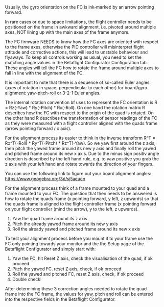 Usually, the gyro orientation on the FC is ink-marked by an arrow pointing forward.

In rare cases or due to space limitations, the flight controller needs to be positioned on the frame in awkward alignment, i.e. pivoted around multiple axes, NOT lining up with the main axes of the frame anymore.

The FC firmware NEEDS to know how the FC axes are oriented with respect to the frame axes, otherwise the PID controller will misinterpret flight attitude and corrective actions, this will lead to unstable behaviour and flyaways. To keep all controls working as usual, you need to set the matching angle values in the Betaflight Configurator Configuration tab. These angles will tell the FC how to rotate the frame around multiple axes to fall in line with the alignment of the FC.

It is important to note that there is a sequence of so-called Euler angles (axes of rotation in space, perpendicular to each other) for board/gyro alignment: yaw-pitch-roll or 3-2-1 Euler angles.

The internal rotation convention bf uses to represent the FC orientation is R = Rz(-Yaw) * Ry(-Pitch) * Rx(-Roll). On one hand the rotation matrix R describes how the FC with respect to the origin of the quad is rotated. On the other hand R describes the transformation of sensor readings of the FC as they were measured with a flight controller aligned with the quads frame (arrow pointing forward / x axis).

For the alignment process its easier to think in the inverse transform R^T = Rx^T(-Roll) * Ry^T(-Pitch) *  Rz^T(-Yaw). So we yaw first around the z axis, then pitch the yawed frame around its new y axis and finally roll the yawed and pitched frame around its new x axis. Due to the minus sign positiv angle direction is described by the left hand rule, e.g. to yaw positive you grab the z axis with your left hand and rotate towards the direction of your fingers.

You can use the following link to figure out your board alignment angles: https://www.geogebra.org/3d/sj5aeucn

For the alignment process think of a frame mounted to your quad and a frame mounted to your FC. The question that then needs to be answered is how to rotate the quads frame (x pointing forward, y left, z upwards) so that the quads frame is aligned to the flight controller frame (x pointing forward on your flight controller (mind the arrow), y to the left, z upwards).
1. Yaw the quad frame around its z axis
2. Pitch the already yawed frame around its new y axis
3. Roll the already yawed and pitched frame around its new x axis

To test your alignment process before you mount it to your frame use the FC only pointing towards your monitor and the the Setup page of the Betaflight Configurator and simply start with:
1. Yaw the FC, hit Reset Z axis, check the visualisation of the quad, if ok proceed
2. Pitch the yawed FC, reset Z axis, check, if ok proceed
3. Roll the yawed and pitched FC, reset Z axis, check, if ok proceed
4. Double check!

After determining these 3 correction angles needed to rotate the quad frame into the FC frame, the values for yaw, pitch and roll can be entered into the respective fields in the Betaflight Configurator.